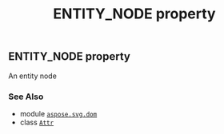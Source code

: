 ﻿---
title: ENTITY_NODE property
second_title: Aspose.SVG for Python via .NET API References
description: 
type: docs
weight: 260
url: /python-net/aspose.svg.dom/attr/entity_node/
is_root: false
---

## ENTITY_NODE property


An entity node

### See Also
* module [`aspose.svg.dom`](../../)
* class [`Attr`](/svg/python-net/aspose.svg.dom/attr)
